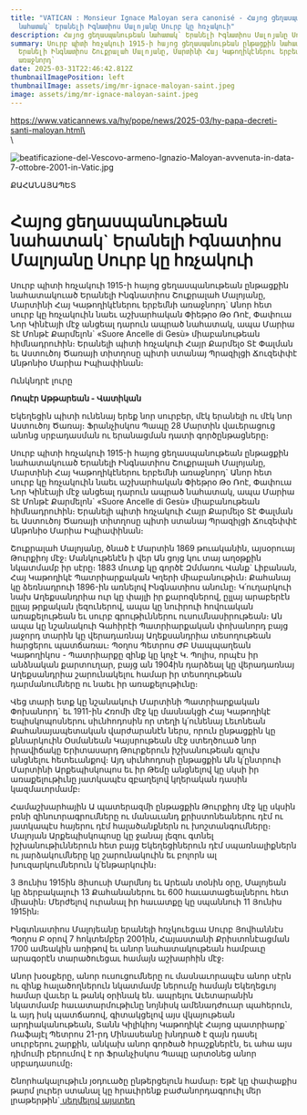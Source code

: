 ```yaml
---
title: "VATICAN : Monsieur Ignace Maloyan sera canonisé - Հայոց ցեղասպանութեան
  նահատակ` Երանելի Իգնատիոս Մալոյանը Սուրբ կը հռչակուի"
description: Հայոց ցեղասպանութեան նահատակ` Երանելի Իգնատիոս Մալոյանը Սուրբ կը հռչակուի
summary: Սուրբ պիտի հռչակուի 1915-ի հայոց ցեղասպանութեան ընթացքին նահատակուած
  Երանելի Ինգնատիոս Շուքրալահ Մալոյանը, Մարտինի Հայ Կաթողիկէներու երբեմնի
  առաջնորդ`
date: 2025-03-31T22:46:42.812Z
thumbnailImagePosition: left
thumbnailImage: assets/img/mr-ignace-maloyan-saint.jpeg
image: assets/img/mr-ignace-maloyan-saint.jpeg
---
```

https://www.vaticannews.va/hy/pope/news/2025-03/hy-papa-decreti-santi-maloyan.html\
\
\
<!--StartFragment-->

![beatificazione-del-Vescovo-armeno-Ignazio-Maloyan-avvenuta-in-data-7-ottobre-2001-in-Vatic.jpg](https://www.vaticannews.va/content/dam/vaticannews/multimedia/2020/06/05/beatificazione-del-Vescovo-armeno-Ignazio-Maloyan-avvenuta-in-data-7-ottobre-2001-in-Vatic.jpg/_jcr_content/renditions/cq5dam.thumbnail.cropped.750.422.jpeg "beatificazione-del-Vescovo-armeno-Ignazio-Maloyan-avvenuta-in-data-7-ottobre-2001-in-Vatic.jpg")

ՔԱՀԱՆԱՅԱՊԵՏ

# Հայոց ցեղասպանութեան նահատակ` Երանելի Իգնատիոս Մալոյանը Սուրբ կը հռչակուի

Սուրբ պիտի հռչակուի 1915-ի հայոց ցեղասպանութեան ընթացքին նահատակուած Երանելի Ինգնատիոս Շուքրալահ Մալոյանը, Մարտինի Հայ Կաթողիկէներու երբեմնի առաջնորդ\` Անոր հետ սուրբ կը հռչակուին նաեւ աշխարհական Փիեթրօ Թօ Ռոէ, Փափուա Նոր Կինէայի մէջ անցեալ դարուն ապրած նահատակ, ապա Մարիա Տէ Մոնթէ Քարմելոն\` «Suore Ancelle di Gesù» միաբանութեան հիմնադրուհին։ Երանելի պիտի հռչակուի Հայր Քարմելօ Տէ Փալման եւ Աստուծոյ Ծառայի տիտղոսը պիտի ստանայ Պրազիլցի Ճուզեփփէ Անթոնիօ Մարիա Իպիափինան։

Ունկնդրէ լուրը

**Ռոպէր Աթթարեան - Վատիկան**

Եկեղեցին պիտի ունենայ երեք նոր սուրբեր, մէկ երանելի ու մէկ նոր Աստուծոյ Ծառայ։ Ֆրանչիսկոս Պապը 28 Մարտին վաւերացուց անոնց սրբադասման ու երանացման դատի գործընթացները։

Սուրբ պիտի հռչակուի 1915-ի հայոց ցեղասպանութեան ընթացքին նահատակուած Երանելի Ինգնատիոս Շուքրալահ Մալոյանը, Մարտինի Հայ Կաթողիկէներու երբեմնի առաջնորդ\` Անոր հետ սուրբ կը հռչակուին նաեւ աշխարհական Փիեթրօ Թօ Ռոէ, Փափուա Նոր Կինէայի մէջ անցեալ դարուն ապրած նահատակ, ապա Մարիա Տէ Մոնթէ Քարմելոն\` «Suore Ancelle di Gesù» միաբանութեան հիմնադրուհին։ Երանելի պիտի հռչակուի Հայր Քարմելօ Տէ Փալման եւ Աստուծոյ Ծառայի տիտղոսը պիտի ստանայ Պրազիլցի Ճուզեփփէ Անթոնիօ Մարիա Իպիափինան։

Շուքրալահ Մալոյանը, ծնած է Մարտին 1869 թուականին, այսօրուայ Թուրքիոյ մէջ։ Մանկութենէն ի վեր Ան ցոյց կու տայ աղօթքին նկատմամբ իր սէրը։ 1883 մուտք կը գործէ Զմմառու Վանք` Լիբանան, Հայ Կաթողիկէ Պատրիարքական Կղերի միաբանութիւն։ Քահանայ կը ձեռնադրուի 1896-ին առնելով Ինգնատիոս անունը։ Կ՛ուղարկուի նախ Աղեքսանդրիա ուր կը փայլի իր քարոզներով, ըլլայ արաբերէն ըլլայ թրքական լեզուներով, ապա կը նուիրուի հովուական առաքելութեան եւ սուրբ գրութիւններու ուսումնասիրութեան։ Ան ապա կը նշանակուի Գահիրէի Պատրիարքական փոխանորդ բայց յաջորդ տարին կը վերադառնայ Աղեքսանդրիա տեսողութեան հարցերու պատճառաւ։ Պօղոս Պետրոս ԺԲ Սապպաղեան Կաթողիկոս - Պատրիարքը զինք կը կոչէ Կ. Պոլիս, որպէս իր անձնական քարտուղար, բայց ան 1904ին դարձեալ կը վերադառնայ Աղեքսանդրիա շարունակելու համար իր տեսողութեան դարմանումները ու նաեւ իր առաքելութիւնը։

Վեց տարի ետք կը նշանակուի Մարտինի Պատրիարքական Փոխանորդ` եւ 1911-ին Հռոմի մէջ կը մասնակցի Հայ Կաթողիկէ Եպիսկոպոսներու սիւնհոդոսին որ տեղի կ՛ունենայ Լեւոնեան Քահանայապետական վարժարանէն ներս, որուն ընթացքին կը քննարկուին Օսմանեան Կայսրութեան մէջ ստեղծուած նոր իրավիճակը Երիտասարդ Թուրքերուն իշխանութեան գլուխ անցնելու հետեւանքով։ Այդ սիւնհոդոսի ընթացքին Ան կ՛ընտրուի Մարտինի Արքեպիսկոպոս եւ իր Թեմը անցնելով կը սկսի իր առաքելութիւնը յատկապէս զբաղելով կղերական դասին կազմաւորմամբ։

Համաշխարհային Ա պատերազմի ընթացքին Թուրքիոյ մէջ կը սկսին բռնի զինուորագրումները ու մանաւանդ քրիստոնեաներու դէմ ու յատկապէս հայերու դէմ հալածանքներն ու խոշտանգումները։ Մալոյան Արքեպիսկոպոսը կը ջանայ լեզու գտնել իշխանութիւններուն հետ բայց Եկեղեցիներուն դէմ սպառնալիքներն ու յարձակումները կը շարունակուին եւ բոլորն ալ խուզարկումներուն կ՛ենթարկուին։

3 Յունիս 1915ին Յիսուսի Մարմնոյ եւ Արեան տօնին օրը, Մալոյեան կը ձերբակալուի 13 Քահանաներու եւ 600 հաւատացեալներու հետ միասին։ Մերժելով ուրանալ իր հաւատքը կը սպաննուի 11 Յունիս 1915ին։

Ինգտնատիոս Մալոյեանը երանելի հռչկուեցւա Սուրբ Յովհաննէս Պօղոս Բ օրով 7 հոկտեմբեր 2001ին, Հայաստանի Քրիստոնէացման 1700 ամեակին առիթով եւ անոր նահատակութեան համբաւը արագօրէն տարածուեցաւ համայն աշխարհին մէջ։

Անոր խօսքերը, անոր ուսուցումները ու մասնաւորապէս անոր սէրն ու զինք հալածողներուն նկատմամբ ներումը համայն Եկեղեցւոյ համար վաւեր և թանկ օրինակ են. ապրելու Աւետարանին նկատմամբ հաւատարմութիւնը նոյնիսկ ամենադժուար պահերուն, և այդ իսկ պատճառով, գիտակցելով այս վկայութեան արդիականութեան, Տանն Կիլիկիոյ Կաթողիկէ Հայոց պատրիարք` Ռաֆայէլ Պետրոս 21-րդ Մինասեանը խնդրած է զայն դասել սուրբերու շարքին, անկախ անոր գործած հրաշքներէն, եւ ահա այս դիմումի բերումով է որ Ֆրանչիսկոս Պապը արտօնեց անոր սրբադասումը։ 

Շնորհակալութիւն յօդուածը ընթերցելուն համար։ Եթէ կը փափաքիս թարմ լուրեր ստանալ կը հրաւիրենք բաժանորդագրուիլ մեր լրաթերթին`[ սեղմելով այստեղ](https://www.vaticannews.va/hy/newsletter-registration.html "newsletter-link")

<!--EndFragment-->
